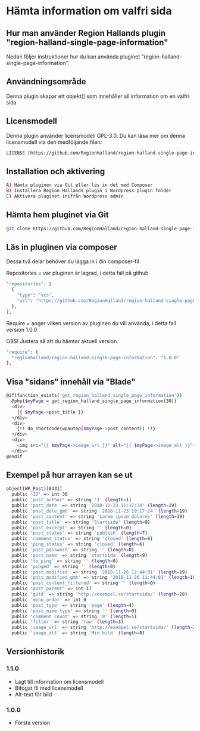 # Hämta information om valfri sida

## Hur man använder Region Hallands plugin "region-halland-single-page-information"

Nedan följer instruktioner hur du kan använda pluginet "region-halland-single-page-information".


## Användningsområde

Denna plugin skapar ett objekt() som innehåller all information om en valfri sida


## Licensmodell

Denna plugin använder licensmodell GPL-3.0. Du kan läsa mer om denna licensmodell via den medföljande filen:
```sh
LICENSE (https://github.com/RegionHalland/region-halland-single-page-information/blob/master/LICENSE)
```


## Installation och aktivering

```sh
A) Hämta pluginen via Git eller läs in det med Composer
B) Installera Region Hallands plugin i Wordpress plugin folder
C) Aktivera pluginet inifrån Wordpress admin
```


## Hämta hem pluginet via Git

```sh
git clone https://github.com/RegionHalland/region-halland-single-page-information.git
```


## Läs in pluginen via composer

Dessa två delar behöver du lägga in i din composer-fil

Repositories = var pluginen är lagrad, i detta fall på github

```sh
"repositories": [
  {
    "type": "vcs",
    "url": "https://github.com/RegionHalland/region-halland-single-page-information.git"
  },
],
```
Require = anger vilken version av pluginen du vill använda, i detta fall version 1.0.0

OBS! Justera så att du hämtar aktuell version.

```sh
"require": {
  "regionhalland/region-halland-single-page-information": "1.0.0"
},
```


## Visa "sidans" innehåll via "Blade"

```sh
@if(function_exists('get_region_halland_single_page_information'))
  @php($myPage = get_region_halland_single_page_information(30)) 
  <div>
    {{ $myPage->post_title }}
  </div>          
  <div>
    {!! do_shortcode(wpautop($myPage->post_content)) !!}
  </div>          
  <div>
    <img src="{{ $myPage->image_url }}" alt="{{ $myPage->image_alt }}">
  </div>          
@endif
```
        

## Exempel på hur arrayen kan se ut

```sh
object(WP_Post)[6431]
  public 'ID' => int 30
  public 'post_author' => string '1' (length=1)
  public 'post_date' => string '2018-11-23 11:17:24' (length=19)
  public 'post_date_gmt' => string '2018-11-23 10:17:24' (length=19)
  public 'post_content' => string 'Lorem ipsum dolares' (length=19)
  public 'post_title' => string 'Startsida' (length=9)
  public 'post_excerpt' => string '' (length=0)
  public 'post_status' => string 'publish' (length=7)
  public 'comment_status' => string 'closed' (length=6)
  public 'ping_status' => string 'closed' (length=6)
  public 'post_password' => string '' (length=0)
  public 'post_name' => string 'startsida' (length=9)
  public 'to_ping' => string '' (length=0)
  public 'pinged' => string '' (length=0)
  public 'post_modified' => string '2018-11-26 12:44:01' (length=19)
  public 'post_modified_gmt' => string '2018-11-26 11:44:01' (length=19)
  public 'post_content_filtered' => string '' (length=0)
  public 'post_parent' => int 17
  public 'guid' => string 'http://exempel.se/startsida/' (length=28)
  public 'menu_order' => int 0
  public 'post_type' => string 'page' (length=4)
  public 'post_mime_type' => string '' (length=0)
  public 'comment_count' => string '0' (length=1)
  public 'filter' => string 'raw' (length=3)
  public 'image_url' => string 'http://exempel.se/startsida/' (length=28)
  public 'image_alt' => string 'Min bild' (length=8)
```

## Versionhistorik

### 1.1.0
- Lagt till information om licensmodell
- Bifogat fil med licensmodell
- Alt-text för bild

### 1.0.0
- Första version